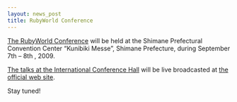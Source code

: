 ```yaml
---
layout: news_post
title: RubyWorld Conference
---
```


[The RubyWorld Conference][1] will be held at the Shimane Prefectural
Convention Center “Kunibiki Messe”, Shimane Prefecture, during September
7th – 8th , 2009.

[The talks at the International Conference Hall][2] will be live
broadcasted at [the official web site][1].

Stay tuned!

[1]: http://www.rubyworld-conf.org/en/ 
[2]: http://www.rubyworld-conf.org/en/program/ 
